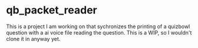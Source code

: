 # qb_packet_reader
 This is a project I am working on that sychronizes the printing of a quizbowl question with a ai voice file reading the question. This is a WIP, so I wouldn't clone it in anyway yet.
